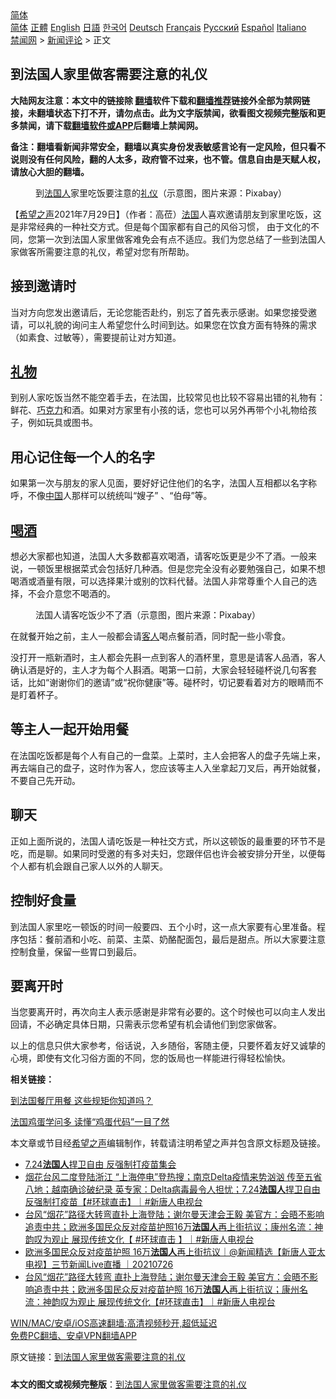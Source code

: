  <!-- 面包屑导航 --> <div class="breadcrumb"><!-- GTranslate: https://gtranslate.io/ -->  <div class="switcher notranslate">  <div class="selected">  <a href="#" onclick="return false;"> 简体</a>  </div>  <div class="option">  <a href="https://www.bannedbook.org" onclick="doGTranslate('zh-CN|zh-CN');jQuery('div.switcher div.selected a').html(jQuery(this).html());return false;" title="简体中文" class="nturl selected"> 简体</a>  <a href="https://www.bannedbook.org/zh-tw/" onclick="doGTranslate('zh-CN|zh-TW');jQuery('div.switcher div.selected a').html(jQuery(this).html());return false;" title="繁體中文" class="nturl"> 正體</a>  <a href="https://www.bannedbook.org/en/" onclick="doGTranslate('zh-CN|en');jQuery('div.switcher div.selected a').html(jQuery(this).html());return false;" title="English" class="nturl"> English</a>  <a href="https://www.bannedbook.org/ja/" onclick="doGTranslate('zh-CN|ja');jQuery('div.switcher div.selected a').html(jQuery(this).html());return false;" title="日本語" class="nturl"> 日語</a>  <a href="https://www.bannedbook.org/ko/" onclick="doGTranslate('zh-CN|ko');jQuery('div.switcher div.selected a').html(jQuery(this).html());return false;" title="한국어" class="nturl"> 한국어</a>  <a href="https://www.bannedbook.org/de/" onclick="doGTranslate('zh-CN|de');jQuery('div.switcher div.selected a').html(jQuery(this).html());return false;" title="Deutsch" class="nturl"> Deutsch</a>  <a href="https://www.bannedbook.org/fr/" onclick="doGTranslate('zh-CN|fr');jQuery('div.switcher div.selected a').html(jQuery(this).html());return false;" title="Français" class="nturl"> Français</a>  <a href="https://www.bannedbook.org/ru/" onclick="doGTranslate('zh-CN|ru');jQuery('div.switcher div.selected a').html(jQuery(this).html());return false;" title="Русский" class="nturl"> Русский</a>  <a href="https://www.bannedbook.org/es/" onclick="doGTranslate('zh-CN|es');jQuery('div.switcher div.selected a').html(jQuery(this).html());return false;" title="Español" class="nturl"> Español</a>  <a href="https://www.bannedbook.org/it/" onclick="doGTranslate('zh-CN|it');jQuery('div.switcher div.selected a').html(jQuery(this).html());return false;" title="Italiano" class="nturl"> Italiano</a>  </div>  </div>      <div class='breadcrumb-sub'><!-- Breadcrumb NavXT 6.3.0 --> <a href="https://www.bannedbook.org/" class="home">禁闻网</a> &gt; <a href="https://www.bannedbook.org/bnews/comments/" class="category">新闻评论</a> &gt; 正文</div></div><h2>到法国人家里做客需要注意的礼仪</h2> <p class="notice"><b>大陆网友注意：本文中的链接除 <a href="https://github.com/bannedbook/fanqiang" >翻墙</a>软件下载和<a href="https://github.com/killgcd/justmysocks/blob/master/README.md">翻墙推荐</a>链接外全部为禁网链接，未翻墙状态下打不开，请勿点击。此为文字版禁闻，欲看图文视频完整版和更多禁闻，请下载<a href="https://github.com/bannedbook/fanqiang">翻墙软件或APP</a>后翻墙上禁闻网。</p><p>备注：翻墙看新闻非常安全，翻墙以真实身份发表敏感言论有一定风险，但只看不说则没有任何风险，翻的人太多，政府管不过来，也不管。信息自由是天赋人权，请放心大胆的翻墙。</b></p>  <div class="entry"> <figure><figcaption>到<a href="https://www.bannedbook.org/bnews/tag/%E6%B3%95%E5%9B%BD%E4%BA%BA/" class="st_tag internal_tag" rel="tag" title="标签 法国人 下的日志">法国人</a>家里吃饭要注意的<a href="https://www.bannedbook.org/bnews/tag/%e7%a4%bc%e4%bb%aa/" class="st_tag internal_tag" rel="tag" title="标签 礼仪 下的日志">礼仪</a>（示意图，图片来源：Pixabay）</figcaption></figure> <p>【<span class='wp_keywordlink_affiliate'><a href="https://www.soundofhope.org" title="希望之声" target="_blank">希望之声</a></span>2021年7月29日】（作者：高莅）<a href="https://www.bannedbook.org/bnews/tag/%e6%b3%95%e5%9b%bd/" class="st_tag internal_tag" rel="tag" title="标签 法国 下的日志">法国</a>人喜欢邀请朋友到家里吃饭，这是非常经典的一种社交方式。但是每个国家都有自己的风俗习惯， 由于文化的不同，您第一次到法国人家里做客难免会有点不适应。我们为您总结了一些到法国人家做客所需要注意的礼仪，希望对您有所帮助。</p> <h2><strong>接到邀请时</strong></h2> <p>当对方向您发出邀请后，无论您能否赴约，别忘了首先表示感谢。如果您接受邀请，可以礼貌的询问主人希望您什么时间到达。如果您在饮食方面有特殊的需求（如素食、过敏等），需要提前让对方知道。</p> <h2><strong><a href="https://www.bannedbook.org/bnews/tag/%E7%A4%BC%E7%89%A9/" class="st_tag internal_tag" rel="tag" title="标签 礼物 下的日志">礼物</a></strong></h2> <p>到别人家吃饭当然不能空着手去，在法国，比较常见也比较不容易出错的礼物有：鲜花、<a href="https://www.bannedbook.org/bnews/tag/%E5%B7%A7%E5%85%8B%E5%8A%9B/" class="st_tag internal_tag" rel="tag" title="标签 巧克力 下的日志">巧克力</a>和酒。如果对方家里有小孩的话，您也可以另外再带个小礼物给孩子，例如玩具或图书。</p> <h2><strong>用心记住每一个人的名字</strong></h2> <p>如果第一次与朋友的家人见面，要好好记住他们的名字，法国人互相都以名字称呼，不像<span class='wp_keywordlink_affiliate'><a href="https://www.bannedbook.org/" title="中国" target="_blank">中国</a></span>人那样可以统统叫“嫂子” 、“伯母”等。</p>  <h2><strong><a href="https://www.bannedbook.org/bnews/tag/%E5%96%9D%E9%85%92/" class="st_tag internal_tag" rel="tag" title="标签 喝酒 下的日志">喝酒</a></strong></h2> <p>想必大家都也知道，法国人大多数都喜欢喝酒，请客吃饭更是少不了酒。一般来说，一顿饭里根据菜式会包括好几种酒。但是您完全没有必要勉强自己，如果不想喝酒或酒量有限，可以选择果汁或别的饮料代替。法国人非常尊重个人自己的选择，不会介意您不喝酒的。</p> <figure><figcaption>法国人请客吃饭少不了酒（示意图，图片来源：Pixabay）</figcaption></figure> <p>在就餐开始之前，主人一般都会请<a href="https://www.bannedbook.org/bnews/tag/%e5%ae%a2%e4%ba%ba/" class="st_tag internal_tag" rel="tag" title="标签 客人 下的日志">客人</a>喝点餐前酒，同时配一些小零食。</p> <p>没打开一瓶新酒时，主人都会先斟一点到客人的酒杯里，意思是请客人品酒，客人确认酒是好的，主人才为每个人斟酒。喝第一口前，大家会轻轻碰杯说几句客套话，比如“谢谢你们的邀请”或“祝你健康”等。碰杯时，切记要看着对方的眼睛而不是盯着杯子。</p> <h2><strong>等主人一起开始用餐</strong></h2> <p>在法国吃饭都是每个人有自己的一盘菜。上菜时，主人会把客人的盘子先端上来，再去端自己的盘子，这时作为客人，您应该等主人入坐拿起刀叉后，再开始就餐，不要自己先开动。</p>  <h2><strong>聊天</strong></h2> <p>正如上面所说的，法国人请吃饭是一种社交方式，所以这顿饭的最重要的环节不是吃，而是聊。如果同时受邀的有多对夫妇，您跟伴侣也许会被安排分开坐，以便每个人都有机会跟自己家人以外的人聊天。</p> <h2><strong>控制好食量</strong></h2> <p>到法国人家里吃一顿饭的时间一般要四、五个小时，这一点大家要有心里准备。程序包括：餐前酒和小吃、前菜、主菜、奶酪配面包，最后是甜点。所以大家要注意控制食量，保留一些胃口到最后。</p> <h2><strong>要离开时</strong></h2> <p>当您要离开时，再次向主人表示感谢是非常有必要的。这个时候也可以向主人发出回请，不必确定具体日期，只需表示您希望有机会请他们到您家做客。</p> <p>以上的信息只供大家参考，俗话说，入乡随俗，客随主便，只要怀着友好又诚挚的心境，即使有文化习俗方面的不同，您的饭局也一样能进行得轻松愉快。</p>  <p><strong>相关链接：</strong></p> <p><a href="https://www.soundofhope.org/post/505730">到法国餐厅用餐 这些规矩你知道吗？</a></p> <p><a href="https://www.soundofhope.org/post/502931">法国鸡蛋学问多 读懂“鸡蛋代码”一目了然</a></p> <p>本文章或节目经<a href="https://www.bannedbook.org/bnews/tag/%e5%b8%8c%e6%9c%9b%e4%b9%8b%e5%a3%b0/" class="st_tag internal_tag" rel="tag" title="标签 希望之声 下的日志">希望之声</a>编辑制作，转载请注明希望之声并包含原文标题及链接。 </p>  <ul class='op-related-articles' title='相关阅读'> <li><a href='https://www.bannedbook.org/bnews/bannedvideo/20210727/1594700.html' target='_blank'>7.24<b>法国人</b>捍卫自由 反强制打疫苗集会</a></li> <li><a href='https://www.bannedbook.org/bnews/bannedvideo/20210727/1594676.html' target='_blank'>烟花台风二度登陆浙江 “上海停电”登热搜；南京Delta疫情来势汹汹 传至五省八地；越南确诊破纪录 英专家：Delta病毒最令人担忧；7.24<b>法国人</b>捍卫自由 反强制打疫苗【#环球直击】｜#新唐人电视台</a></li> <li><a href='https://www.bannedbook.org/bnews/bannedvideo/20210726/1594648.html' target='_blank'>台风“烟花”路径大转弯直扑上海登陆；谢尔曼天津会王毅 美官方：会晤不影响追责中共；欧洲多国民众反对疫苗护照16万<b>法国人</b>再上街抗议；康州名流：神韵叹为观止 展现传统文化【 #环球直击 】｜#新唐人电视台</a></li> <li><a href='https://www.bannedbook.org/bnews/bannedvideo/20210726/1594328.html' target='_blank'>欧洲多国民众反对疫苗护照 16万<b>法国人</b>再上街抗议｜@新闻精选【新唐人亚太电视】三节新闻Live直播 ｜20210726</a></li> <li><a href='https://www.bannedbook.org/bnews/bannedvideo/20210726/1594307.html' target='_blank'>台风“烟花”路径大转弯 直扑上海登陆；谢尔曼天津会王毅 美官方：会晤不影响追责中共；欧洲多国民众反对疫苗护照 16万<b>法国人</b>再上街抗议；康州名流：神韵叹为观止 展现传统文化【#环球直击】｜#新唐人电视台</a></li> </ul> <p class="texttj"> <a href="https://github.com/bannedbook/fanqiang/wiki/V2ray%E6%9C%BA%E5%9C%BA" target="_blank">WIN/MAC/安卓/iOS高速翻墙:高清视频秒开,超低延迟</a><br/> <a href="https://github.com/bannedbook/fanqiang/wiki/%E7%A6%81%E9%97%BB%E7%BD%91%E5%AE%89%E5%8D%93%E7%BF%BB%E5%A2%99%E6%96%B0%E9%97%BBAPP" target="_blank">免费PC翻墙、安卓VPN翻墙APP</a></p><p>原文链接：<a class="src_link"  href="https://www.soundofhope.org/post/528245" target="_blank">到法国人家里做客需要注意的礼仪</a></p><a name='sharetosocial'></a>  <div style="margin-bottom:5px;padding-bottom:5px;clear:both"> <div id="archive-pix-1" class="banner-ads"> <!-- AuctionX Display platform tag START --> <div id="26318x728x90x621x_ADSLOT2" clicktrack="%%CLICK_URL_ESC%%"></div> <!-- AuctionX Display platform tag END --> </div> <div id="archive-pix-2" class="banner-ads"> <!-- AuctionX Display platform tag START --> <div id="26315x300x250x621x_ADSLOT2" clicktrack="%%CLICK_URL_ESC%%"></div> <!-- AuctionX Display platform tag END --> </div> </div>  <div id="archive-pix-1" class="banner-ads"> <!-- AuctionX Display platform tag START --> <div id="26318x728x90x621x_ADSLOT3" clicktrack="%%CLICK_URL_ESC%%"></div> <!-- AuctionX Display platform tag END --> </div> <div><b>本文的图文或视频完整版</b>：<a href='https://www.bannedbook.org/bnews/comments/20210729/1596397.html'>到法国人家里做客需要注意的礼仪</a></div>  </div><!--END ENTRY--> 